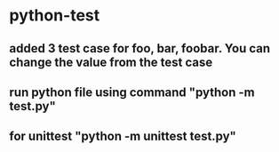 # python-test
## added 3 test case for foo, bar, foobar. You can change the value from the test case
## run python file using command "python -m test.py"
## for unittest "python -m unittest test.py"
